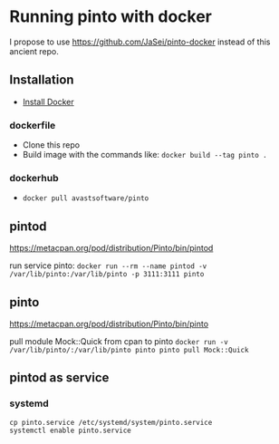 # Running pinto with docker

I propose to use https://github.com/JaSei/pinto-docker instead of this ancient repo.

## Installation
 * [Install Docker](https://docs.docker.com/installation/)

### dockerfile
 * Clone this repo
 * Build image with the commands like:
   `docker build --tag pinto .`

### dockerhub
* `docker pull avastsoftware/pinto`

## pintod

https://metacpan.org/pod/distribution/Pinto/bin/pintod

run service pinto:
`docker run --rm --name pintod -v /var/lib/pinto:/var/lib/pinto -p 3111:3111 pinto`

## pinto

https://metacpan.org/pod/distribution/Pinto/bin/pinto

pull module Mock::Quick from cpan to pinto
`docker run -v /var/lib/pinto/:/var/lib/pinto pinto pinto pull Mock::Quick`

## pintod as service
### systemd
```
cp pinto.service /etc/systemd/system/pinto.service
systemctl enable pinto.service
```
